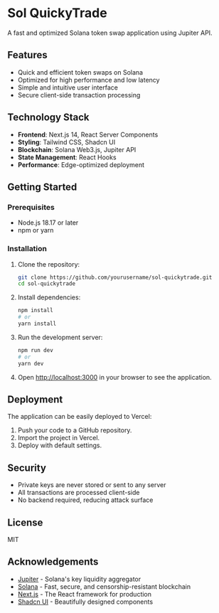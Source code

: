 # Sol QuickyTrade

A fast and optimized Solana token swap application using Jupiter API.

## Features

- Quick and efficient token swaps on Solana
- Optimized for high performance and low latency
- Simple and intuitive user interface
- Secure client-side transaction processing

## Technology Stack

- **Frontend**: Next.js 14, React Server Components
- **Styling**: Tailwind CSS, Shadcn UI
- **Blockchain**: Solana Web3.js, Jupiter API
- **State Management**: React Hooks
- **Performance**: Edge-optimized deployment

## Getting Started

### Prerequisites

- Node.js 18.17 or later
- npm or yarn

### Installation

1. Clone the repository:
   ```bash
   git clone https://github.com/yourusername/sol-quickytrade.git
   cd sol-quickytrade
   ```

2. Install dependencies:
   ```bash
   npm install
   # or
   yarn install
   ```

3. Run the development server:
   ```bash
   npm run dev
   # or
   yarn dev
   ```

4. Open [http://localhost:3000](http://localhost:3000) in your browser to see the application.

## Deployment

The application can be easily deployed to Vercel:

1. Push your code to a GitHub repository.
2. Import the project in Vercel.
3. Deploy with default settings.

## Security

- Private keys are never stored or sent to any server
- All transactions are processed client-side
- No backend required, reducing attack surface

## License

MIT

## Acknowledgements

- [Jupiter](https://jup.ag) - Solana's key liquidity aggregator
- [Solana](https://solana.com) - Fast, secure, and censorship-resistant blockchain
- [Next.js](https://nextjs.org) - The React framework for production
- [Shadcn UI](https://ui.shadcn.com) - Beautifully designed components
